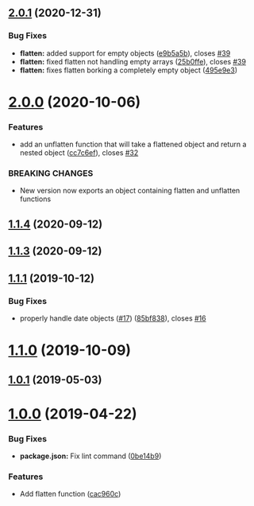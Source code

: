 ## [2.0.1](https://github.com/jessie-codes/safe-flat/compare/2.0.0...2.0.1) (2020-12-31)


### Bug Fixes

* **flatten:** added support for empty objects ([e9b5a5b](https://github.com/jessie-codes/safe-flat/commit/e9b5a5b0eca247a1cec01b9280393f7f6eff2e1f)), closes [#39](https://github.com/jessie-codes/safe-flat/issues/39)
* **flatten:** fixed flatten not handling empty arrays ([25b0ffe](https://github.com/jessie-codes/safe-flat/commit/25b0ffeb7cf7c0d344e103af8f40cae06be67d59)), closes [#39](https://github.com/jessie-codes/safe-flat/issues/39)
* **flatten:** fixes flatten borking a completely empty object ([495e9e3](https://github.com/jessie-codes/safe-flat/commit/495e9e3f80b402cfdff8ded7d7b1c2ba22b6e5e4))



# [2.0.0](https://github.com/jessie-codes/safe-flat/compare/1.1.4...2.0.0) (2020-10-06)


### Features

* add an unflatten function that will take a flattened object and return a nested object ([cc7c6ef](https://github.com/jessie-codes/safe-flat/commit/cc7c6efe7062bddefcaa987c18d5ebd159b090fa)), closes [#32](https://github.com/jessie-codes/safe-flat/issues/32)


### BREAKING CHANGES

* New version now exports an object containing flatten and unflatten functions



## [1.1.4](https://github.com/jessie-codes/safe-flat/compare/1.1.3...1.1.4) (2020-09-12)



## [1.1.3](https://github.com/jessie-codes/safe-flat/compare/v1.1.1...1.1.3) (2020-09-12)



## [1.1.1](https://github.com/jessie-codes/safe-flat/compare/1.1.0...v1.1.1) (2019-10-12)


### Bug Fixes

* properly handle date objects ([#17](https://github.com/jessie-codes/safe-flat/issues/17)) ([85bf838](https://github.com/jessie-codes/safe-flat/commit/85bf838e97eeead6bd4d32090343a57b92cd8fca)), closes [#16](https://github.com/jessie-codes/safe-flat/issues/16)



# [1.1.0](https://github.com/jessie-codes/safe-flat/compare/v1.0.1...1.1.0) (2019-10-09)



## [1.0.1](https://github.com/jessie-codes/safe-flat/compare/v1.0.0...v1.0.1) (2019-05-03)



# [1.0.0](https://github.com/jessie-codes/safe-flat/compare/cac960c7f5ef0b4bdfcd644a8c7c37bed6f64564...v1.0.0) (2019-04-22)


### Bug Fixes

* **package.json:** Fix lint command ([0be14b9](https://github.com/jessie-codes/safe-flat/commit/0be14b9b84127eebbf2d65a3b386622cabbb9830))


### Features

* Add flatten function ([cac960c](https://github.com/jessie-codes/safe-flat/commit/cac960c7f5ef0b4bdfcd644a8c7c37bed6f64564))




